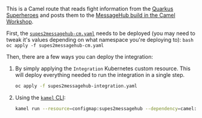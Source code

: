 This is a Camel route that reads fight information from the [Quarkus Superheroes](https://github.com/quarkusio/quarkus-super-heroes) and posts them to the [MessageHub build in the Camel Workshop](https://github.com/RedHat-Middleware-Workshops/workshop-camel3).

First, the [`supes2messagehub-cm.yaml`](supes2messagehub-cm.yaml) needs to be deployed (you may need to tweak it's values depending on what namespace you're deploying to):
    ```bash
    oc apply -f supes2messagehub-cm.yaml
    ```

Then, there are a few ways you can deploy the integration:
1. By simply applying the `Integration` Kubernetes custom resource. This will deploy everything needed to run the integration in a single step.
    ```bash
    oc apply -f supes2messagehub-integration.yaml
    ```

3. Using the [`kamel` CLI](https://camel.apache.org/camel-k/1.11.x/cli/cli.html):
    ```bash
    kamel run --resource=configmap:supes2messagehub --dependency=camel:jslt --dependency=mvn:io.quarkus:quarkus-apicurio-registry-avro supes2messagehub.yaml
    ```